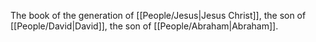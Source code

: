 The book of the generation of [[People/Jesus\|Jesus Christ]], the son of [[People/David\|David]], the son of [[People/Abraham\|Abraham]].
